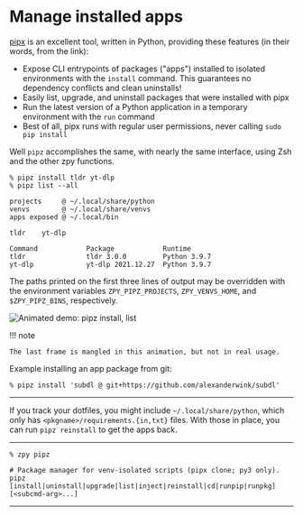 # Manage installed apps

[pipx](https://pypa.github.io/pipx/#overview-what-is-pipx) is an excellent tool,
written in Python, providing these features (in their words, from the link):

- Expose CLI entrypoints of packages ("apps") installed to isolated environments with the `install` command.
  This guarantees no dependency conflicts and clean uninstalls!
- Easily list, upgrade, and uninstall packages that were installed with pipx
- Run the latest version of a Python application in a temporary environment with the `run` command
- Best of all, pipx runs with regular user permissions, never calling `sudo pip install`

Well `pipz` accomplishes the same, with nearly the same interface,
using Zsh and the other zpy functions.

```console
% pipz install tldr yt-dlp
% pipz list --all
```
```
projects     @ ~/.local/share/python
venvs        @ ~/.local/share/venvs
apps exposed @ ~/.local/bin

tldr    yt-dlp

Command            Package            Runtime
tldr               tldr 3.0.0         Python 3.9.7
yt-dlp             yt-dlp 2021.12.27  Python 3.9.7
```

The paths printed on the first three lines of output may be overridden with the environment variables
`ZPY_PIPZ_PROJECTS`, 
`ZPY_VENVS_HOME`, and
`$ZPY_PIPZ_BINS`,
respectively.

![Animated demo: pipz install, list](https://gist.github.com/AndydeCleyre/5ad45d78336fc2cc4625b0dc6b450849/raw/777e77607786beb65b2d6e00fb27c507c5e7abfa/pipz_install_list.svg?sanitize=true)

!!! note

    The last frame is mangled in this animation, but not in real usage.

Example installing an app package from git:

```console
% pipz install 'subdl @ git+https://github.com/alexanderwink/subdl'
```

---

If you track your dotfiles, you might include `~/.local/share/python`,
which only has `<pkgname>/requirements.{in,txt}` files.
With those in place, you can run `pipz reinstall` to get the apps back.

---

```console
% zpy pipz
```
```shell
# Package manager for venv-isolated scripts (pipx clone; py3 only).
pipz [install|uninstall|upgrade|list|inject|reinstall|cd|runpip|runpkg] [<subcmd-arg>...]
```

---
